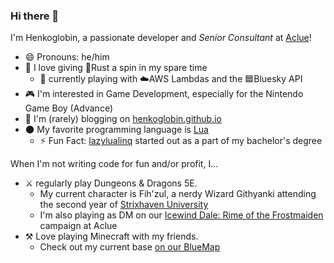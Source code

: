 ### Hi there 👋

I'm Henkoglobin, a passionate developer and _Senior Consultant_ at [Aclue](http://www.aclue.de)!

- 😄 Pronouns: he/him
- 🌱 I love giving 🦀Rust a spin in my spare time
  - 🔭 currently playing with ☁️AWS Lambdas and the 🟦Bluesky API
- 🎮 I'm interested in Game Development, especially for the Nintendo Game Boy (Advance)
- 📝 I'm (rarely) blogging on [henkoglobin.github.io](https://henkoglobin.github.io)
- 🌑 My favorite programming language is [Lua](https://www.lua.org)
  - ⚡ Fun Fact: [lazylualinq](https://henkoglobin.github.io/lazylualinq/) started out as a part of my bachelor's degree

When I'm not writing code for fun and/or profit, I...
- ⚔️ regularly play Dungeons & Dragons 5E.
  - My current character is Fih'zul, a nerdy Wizard Githyanki attending the second year of [Strixhaven University](https://www.dndbeyond.com/sources/dnd/sacoc)
  - I'm also playing as DM on our [Icewind Dale: Rime of the Frostmaiden](https://www.dndbeyond.com/sources/dnd/idrotf) campaign at Aclue
- ⚒️ Love playing Minecraft with my friends.
  - Check out my current base [on our BlueMap](https://minecraft-map.timo-linde.de/#world:-1618:191:1250:88:0:0:0:1:flat)

<!--
**Henkoglobin/Henkoglobin** is a ✨ _special_ ✨ repository because its `README.md` (this file) appears on your GitHub profile.

Here are some ideas to get you started:

- 🔭 I’m currently working on ...
- 🌱 I’m currently learning ...
- 👯 I’m looking to collaborate on ...
- 🤔 I’m looking for help with ...
- 💬 Ask me about ...
- 📫 How to reach me: ...
- 😄 Pronouns: ...
- ⚡ Fun fact: ...
-->

